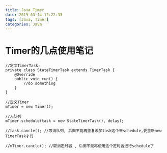 ```yaml
---
title: Java Timer
date: 2019-03-14 12:22:33
tags: [Java, Timer]
categories: Java
---
```


# Timer的几点使用笔记


    //定义TimerTask;
    private class StateTimerTask extends TimerTask {
        @Override
        public void run() {
            //do something
        }
    }
    
    //定义Timer
    mTimer = new Timer();
    
    //入队列
    mTimer.schedule(task = new StateTimerTask(), delay);
    
    //task.cancle(); //取消队列, 后面不能再重复添加task这个来schedule,要重新new TimerTask才行
    
    //mTimer.cancle(); //取消定时器 , 后面不能再使用这个定时器进行schedule了
